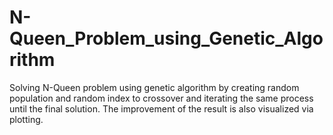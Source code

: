 # N-Queen_Problem_using_Genetic_Algorithm
Solving N-Queen problem using genetic algorithm by creating random population and random index to crossover and iterating the same process until the final solution. The improvement of the result is also visualized via plotting.

